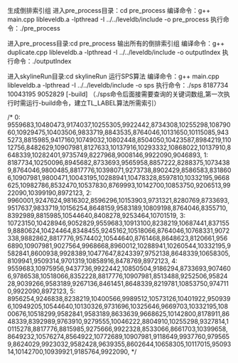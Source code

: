 生成倒排索引组
进入pre_process目录：cd pre_process
编译命令：g++ main.cpp libleveldb.a -lpthread -I ../../leveldb/include  -o pre_process
执行命令：./pre_process

进入pre_process目录:cd pre_process
输出所有的倒排索引组
编译命令：g++ duplicate.cpp libleveldb.a -lpthread -I ../../leveldb/include  -o outputIndex
执行命令：./outputIndex

进入skylineRun目录:cd skylineRun
运行SPS算法
编译命令：g++ main.cpp libleveldb.a -lpthread -I ../../leveldb/include  -o sps
执行命令：./sps 8187734 10043195 9052829 [-build]
（./sps命令后面接需要查询的关键词数组,第一次执行时需运行-build命令，建立TL_LABEL算法所需索引）

/*
0: 9559683,10480473,9174037,10255305,9922442,8734308,10255298,10879060,10929475,10403506,9833719,8843535,8764046,10131650,10115085,9435273,8815985,9417160,10749032,10802448,8504050,10423587,8984219,11012756,8482629,10907981,8127633,10137916,10293332,10868022,10137910,8648339,10282401,9735749,8227968,9008146,9922090,9046893,
1: 8187734,10250096,8945682,8733693,9565958,8857222,8288375,10734389,8764046,9800485,8817776,10398071,9273738,8902429,8586583,8318606,10907981,9800471,10043195,10288941,10478328,8597810,10332195,9668625,10982786,8532470,10537830,8769993,10142700,10853750,9206513,9922090,10399190,8972123,
2: 9960001,9247624,9816302,8596296,10153903,9731321,8280769,8733693,9517637,9833719,10156254,8648159,9583189,10809198,8764046,8355710,8392989,8815985,10544640,8408278,9253464,10701519,
3: 10723150,10428946,9052829,9559683,10913100,8238219,10687441,8371559,8880624,10424464,8348455,9245162,10518066,8764046,10768331,9072338,9882862,8817776,9574402,10544640,8761468,8648623,8120661,9566890,10907981,9027564,9968668,8960012,10288941,10260544,10332195,9582841,8600938,9928389,10477647,8243397,9752138,8648339,10658305,8109941,9509314,9701319,10858916,8478769,8972123,
4: 9559683,10975956,9437736,9922442,10850504,9186294,8733693,9074606,9786538,10518066,8352228,8817776,10907981,8513488,9252506,9582428,9039266,9583189,9267136,8461451,8648339,8219781,10853750,9747110,9922090,8972123,
5: 8956254,9246838,8238219,10400566,9989512,10573126,10401922,9509396,10949205,10544640,10130326,9731696,10325646,9669703,10332195,10800676,10518299,9582841,9583189,8633639,9668625,10142800,8178911,8648339,8392989,9763910,9279555,10046222,8804910,10255298,9327814,10115278,8817776,8815985,9275666,9922328,8533066,8661703,10399658,8649232,10576274,8564922,10772689,10907981,9118649,9937760,9795659,8624029,9923032,9582428,9639355,8602644,10658305,10117015,9509314,10142700,10939921,9185764,9922090,
*/